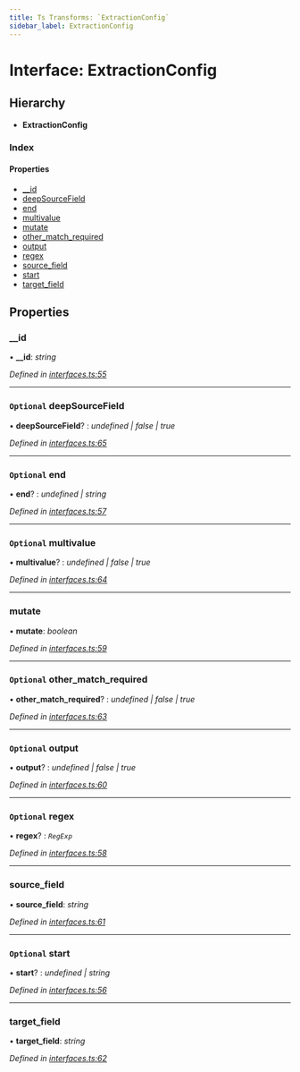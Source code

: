 ```yaml
---
title: Ts Transforms: `ExtractionConfig`
sidebar_label: ExtractionConfig
---
```


# Interface: ExtractionConfig

## Hierarchy

* **ExtractionConfig**

### Index

#### Properties

* [__id](extractionconfig.md#__id)
* [deepSourceField](extractionconfig.md#optional-deepsourcefield)
* [end](extractionconfig.md#optional-end)
* [multivalue](extractionconfig.md#optional-multivalue)
* [mutate](extractionconfig.md#mutate)
* [other_match_required](extractionconfig.md#optional-other_match_required)
* [output](extractionconfig.md#optional-output)
* [regex](extractionconfig.md#optional-regex)
* [source_field](extractionconfig.md#source_field)
* [start](extractionconfig.md#optional-start)
* [target_field](extractionconfig.md#target_field)

## Properties

###  __id

• **__id**: *string*

*Defined in [interfaces.ts:55](https://github.com/terascope/teraslice/blob/9dc0f8b8/packages/ts-transforms/src/interfaces.ts#L55)*

___

### `Optional` deepSourceField

• **deepSourceField**? : *undefined | false | true*

*Defined in [interfaces.ts:65](https://github.com/terascope/teraslice/blob/9dc0f8b8/packages/ts-transforms/src/interfaces.ts#L65)*

___

### `Optional` end

• **end**? : *undefined | string*

*Defined in [interfaces.ts:57](https://github.com/terascope/teraslice/blob/9dc0f8b8/packages/ts-transforms/src/interfaces.ts#L57)*

___

### `Optional` multivalue

• **multivalue**? : *undefined | false | true*

*Defined in [interfaces.ts:64](https://github.com/terascope/teraslice/blob/9dc0f8b8/packages/ts-transforms/src/interfaces.ts#L64)*

___

###  mutate

• **mutate**: *boolean*

*Defined in [interfaces.ts:59](https://github.com/terascope/teraslice/blob/9dc0f8b8/packages/ts-transforms/src/interfaces.ts#L59)*

___

### `Optional` other_match_required

• **other_match_required**? : *undefined | false | true*

*Defined in [interfaces.ts:63](https://github.com/terascope/teraslice/blob/9dc0f8b8/packages/ts-transforms/src/interfaces.ts#L63)*

___

### `Optional` output

• **output**? : *undefined | false | true*

*Defined in [interfaces.ts:60](https://github.com/terascope/teraslice/blob/9dc0f8b8/packages/ts-transforms/src/interfaces.ts#L60)*

___

### `Optional` regex

• **regex**? : *`RegExp`*

*Defined in [interfaces.ts:58](https://github.com/terascope/teraslice/blob/9dc0f8b8/packages/ts-transforms/src/interfaces.ts#L58)*

___

###  source_field

• **source_field**: *string*

*Defined in [interfaces.ts:61](https://github.com/terascope/teraslice/blob/9dc0f8b8/packages/ts-transforms/src/interfaces.ts#L61)*

___

### `Optional` start

• **start**? : *undefined | string*

*Defined in [interfaces.ts:56](https://github.com/terascope/teraslice/blob/9dc0f8b8/packages/ts-transforms/src/interfaces.ts#L56)*

___

###  target_field

• **target_field**: *string*

*Defined in [interfaces.ts:62](https://github.com/terascope/teraslice/blob/9dc0f8b8/packages/ts-transforms/src/interfaces.ts#L62)*

